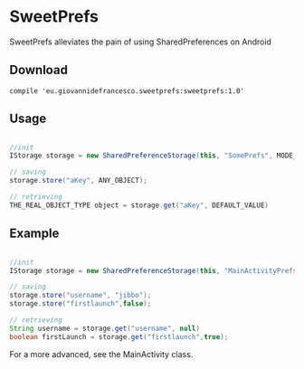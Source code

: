 # SweetPrefs
SweetPrefs alleviates the pain of using SharedPreferences on Android

## Download

`compile 'eu.giovannidefrancesco.sweetprefs:sweetprefs:1.0'`

## Usage

```java

//init
IStorage storage = new SharedPreferenceStorage(this, "SomePrefs", MODE_PRIVATE);

// saving
storage.store("aKey", ANY_OBJECT);

// retrieving
THE_REAL_OBJECT_TYPE object = storage.get("aKey", DEFAULT_VALUE)

```

## Example

```java

//init
IStorage storage = new SharedPreferenceStorage(this, "MainActivityPrefs", MODE_PRIVATE);

// saving
storage.store("username", "jibbo");
storage.store("firstlaunch",false);

// retrieving
String username = storage.get("username", null)
boolean firstLaunch = storage.get("firstlaunch",true);
```

For a more advanced, see the MainActivity class.